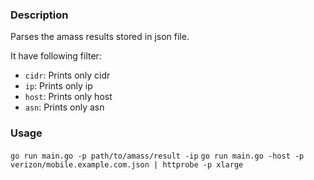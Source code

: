 ### Description

Parses the amass results stored in json file.

It have following filter:
+ `cidr`: Prints only cidr
+ `ip`: Prints only ip
+ `host`: Prints only host
+ `asn`: Prints only asn

### Usage

``go run main.go -p path/to/amass/result -ip``
``go run main.go -host -p verizon/mobile.example.com.json | httprobe -p xlarge``
